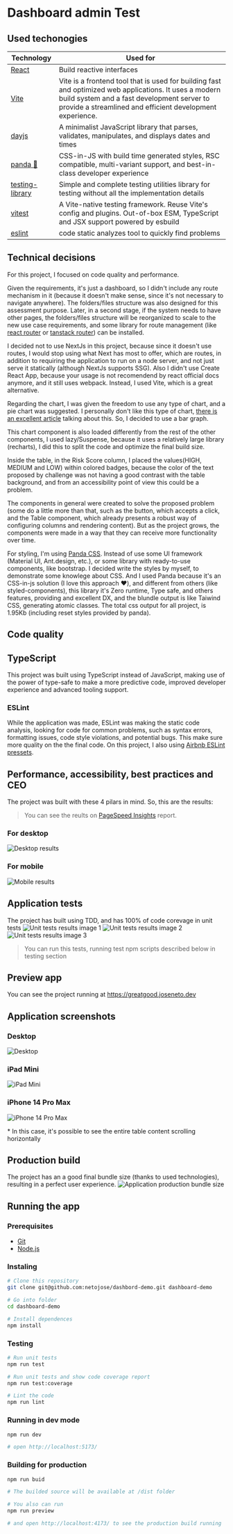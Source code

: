 # Dashboard admin Test

## Used techonogies

| Technology                                        | Used for                                                                                                                                                                                                          |
| ------------------------------------------------- | ----------------------------------------------------------------------------------------------------------------------------------------------------------------------------------------------------------------- |
| [ React ](https://react.dev/)                     | Build reactive interfaces                                                                                                                                                                                         |
| [ Vite ](https://vitejs.dev/)                     | Vite is a frontend tool that is used for building fast and optimized web applications. It uses a modern build system and a fast development server to provide a streamlined and efficient development experience. |
| [ dayjs ](https://day.js.org/)                    | A minimalist JavaScript library that parses, validates, manipulates, and displays dates and times                                                                                                                 |
| [ panda 🐼 ](https://panda-css.com/)              | CSS-in-JS with build time generated styles, RSC compatible, multi-variant support, and best-in-class developer experience                                                                                         |
| [ testing-library ](https://testing-library.com/) | Simple and complete testing utilities library for testing without all the implementation details                                                                                                                  |
| [ vitest ](https://vitest.dev/)                   | A Vite-native testing framework. Reuse Vite's config and plugins. Out-of-box ESM, TypeScript and JSX support powered by esbuild                                                                                   |
| [ eslint ](https://eslint.org/)                   | code static analyzes tool to quickly find problems                                                                                                                                                                |

## Technical decisions

For this project, I focused on code quality and performance.

Given the requirements, it's just a dashboard, so I didn't include any route mechanism in it (because it doesn't make sense, since it's not necessary to navigate anywhere). The folders/files structure was also designed for this assessment purpose. Later, in a second stage, if the system needs to have other pages, the folders/files structure will be reorganized to scale to the new use case requirements, and some library for route management (like [react router](https://reactrouter.com/) or [tanstack router](https://tanstack.com/router/)) can be installed.

I decided not to use NextJs in this project, because since it doesn't use routes, I would stop using what Next has most to offer, which are routes, in addition to requiring the application to run on a node server, and not just serve it statically (although NextJs supports SSG). Also I didn't use Create React App, because your usage is not recomendend by react official docs anymore, and it still uses webpack. Instead, I used Vite, which is a great alternative.

Regarding the chart, I was given the freedom to use any type of chart, and a pie chart was suggested. I personally don't like this type of chart, [there is an excellent article](https://www.ataccama.com/blog/why-pie-charts-are-evil) talking about this. So, I decided to use a bar graph.

This chart component is also loaded differently from the rest of the other components, I used lazy/Suspense, because it uses a relatively large library (recharts), I did this to split the code and optimize the final build size.

Inside the table, in the Risk Score column, I placed the values ​​(HIGH, MEDIUM and LOW) within colored badges, because the color of the text proposed by challenge was not having a good contrast with the table background, and from an accessibility point of view this could be a problem.

The components in general were created to solve the proposed problem (some do a little more than that, such as the button, which accepts a click, and the Table component, which already presents a robust way of configuring columns and rendering content). But as the project grows, the components were made in a way that they can receive more functionality over time.

For styling, I'm using [Panda CSS](https://panda-css.com/). Instead of use some UI framework (Material UI, Ant.design, etc.), or some library with ready-to-use components, like bootstrap. I decided write the styles by myself, to demonstrate some knowlege about CSS. And I used Panda because it's an CSS-in-js solution (I love this approach ❤️), and different from others (like styled-components), this library it's Zero runtime, Type safe, and others features, providing and excellent DX, and the blundle output is like Taiwind CSS, generating atomic classes. The total css output for all project, is 1.95Kb (including reset styles provided by panda).

## Code quality

## TypeScript

This project was built using TypeScript instead of JavaScript, making use of the power of type-safe to make a more predictive code, improved developer experience and advanced tooling support.

### ESLint

While the application was made, ESLint was making the static code analysis, looking for code for common problems, such as syntax errors, formatting issues, code style violations, and potential bugs. This make sure more quality on the the final code. On this project, I also using [Airbnb ESLint pressets](https://www.npmjs.com/package/eslint-config-airbnb-typescript).

## Performance, accessibility, best practices and CEO

The project was built with these 4 pilars in mind. So, this are the results:

> You can see the reults on [PageSpeed Insights](https://pagespeed.web.dev/analysis/https-greatgood-joseneto-dev/tsocu8qqvn?form_factor=mobile) report.

### For desktop

![Desktop results](https://iili.io/dFsj0il.png)

### For mobile

![Mobile results](https://iili.io/dFsOKH7.png)

## Application tests

The project has built using TDD, and has 100% of code corevage in unit tests
![Unit tests results image 1](https://iili.io/dFsv5RS.png)
![Unit tests results image 2](https://iili.io/dFsUMgf.png)
![Unit tests results image 3](https://iili.io/dFsSMAB.png)

> You can run this tests, running test npm scripts described below in testing section

## Preview app

You can see the project running at https://greatgood.joseneto.dev

## Application screenshots

### Desktop

![Desktop](https://iili.io/dFi6MxI.png)

### iPad Mini

![iPad Mini](https://iili.io/dFiZ1OG.png)

### iPhone 14 Pro Max

![iPhone 14 Pro Max](https://iili.io/dFisqKX.png)

\* In this case, it's possible to see the entire table content scrolling horizontally

## Production build

The project has an a good final bundle size (thanks to used technologies), resulting in a perfect user experience.
![Application production bundle size](https://iili.io/dFLwMP4.png)

## Running the app

### Prerequisites

- [Git](https://git-scm.com/)
- [Node.js](https://nodejs.org/en)

### Instaling

```bash
# Clone this repository
git clone git@github.com:netojose/dashbord-demo.git dashboard-demo

# Go into folder
cd dashboard-demo

# Install dependences
npm install
```

### Testing

```bash
# Run unit tests
npm run test

# Run unit tests and show code coverage report
npm run test:coverage

# Lint the code
npm run lint
```

### Running in dev mode

```bash
npm run dev

# open http://localhost:5173/
```

### Building for production

```bash
npm run buid

# The builded source will be available at /dist folder

# You also can run
npm run preview

# and open http://localhost:4173/ to see the production build running
```
